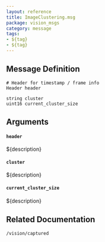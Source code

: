 ```yaml
---
layout: reference
title: ImageClustering.msg
package: vision_msgs
category: message
tags: 
- ${tag}
- ${tag}
---
```


## Message Definition
```
# Header for timestamp / frame info
Header header

string cluster
uint16 current_cluster_size
```

## Arguments
#### `header`
${description}

#### `cluster`
${description}

#### `current_cluster_size`
${description}

## Related Documentation
``/vision/captured``  

